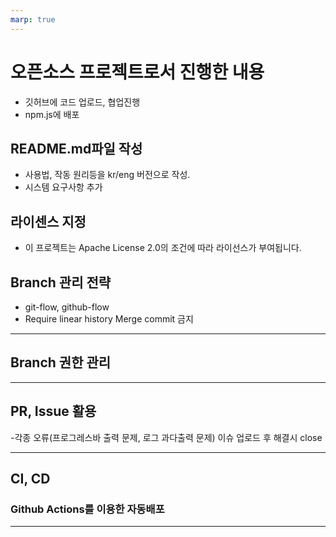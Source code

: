 ```yaml
---
marp: true
---
```


# 오픈소스 프로젝트로서 진행한 내용

- 깃허브에 코드 업로드, 협업진행
- npm.js에 배포

## README.md파일 작성

- 사용법, 작동 원리등을 kr/eng 버전으로 작성.
- 시스템 요구사항 추가

## 라이센스 지정

- 이 프로젝트는 Apache License 2.0의 조건에 따라 라이선스가 부여됩니다.

## Branch 관리 전략

- git-flow, github-flow
- Require linear history
  Merge commit 금지

---

## Branch 권한 관리

---

## PR, Issue 활용

-각종 오류(프로그레스바 출력 문제, 로그 과다출력 문제) 이슈 업로드 후 해결시 close

---

## CI, CD

### Github Actions를 이용한 자동배포

---

##
